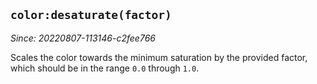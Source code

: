 ## `color:desaturate(factor)`

*Since: 20220807-113146-c2fee766*

Scales the color towards the minimum saturation by the provided factor, which
should be in the range `0.0` through `1.0`.


